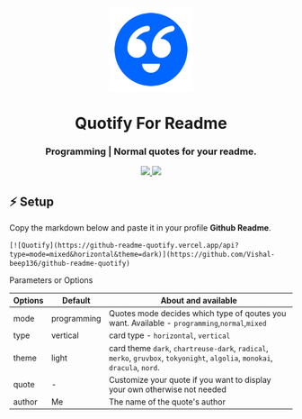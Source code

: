 <p align="center">
  <img align="center" width="150" height="150" src="assets/quotify_logo.png" />

  <h1 align="center">Quotify For Readme</h1>
  <h3 align="center">Programming | Normal quotes for your readme.</h3>
</p>

<!-- Badges -->
<p align="center">
  <a href="https://github.com/Vishal-beep136/github-readme-quotify/issues">
    <img src="https://img.shields.io/github/issues/Vishal-beep136/github-readme-quotify?style=flat-square">
  </a>

  <a href="https://github.com/Vishal-beep136/github-readme-quotify/pulls">
    <img src="https://img.shields.io/github/issues-pr/Vishal-beep136/github-readme-quotify?style=flat-square">
  </a>
</p>

## ⚡ Setup
Copy the markdown below and paste it in your profile **Github Readme**.

```
[![Quotify](https://github-readme-quotify.vercel.app/api?type=mode=mixed&horizontal&theme=dark)](https://github.com/Vishal-beep136/github-readme-quotify)
```

Parameters or Options

| Options | Default  | About and available                                                                                         |
| ------- | -------- | ------------------------------------------------------------------------------------------------------------|
| mode    | programming | Quotes mode decides which type of qoutes you want. Available - `programming`,`normal`,`mixed`            |
| type    | vertical | card type - `horizontal`, `vertical`                                                                        |
| theme   | light    | card theme `dark`, `chartreuse-dark`, `radical`, `merko`, `gruvbox`, `tokyonight`, `algolia`, `monokai`, `dracula`, `nord`. |
| quote   | -        | Customize your quote if you want to display your own otherwise not needed                                                   |
| author  | Me       | The name of the quote's author                                                              |

